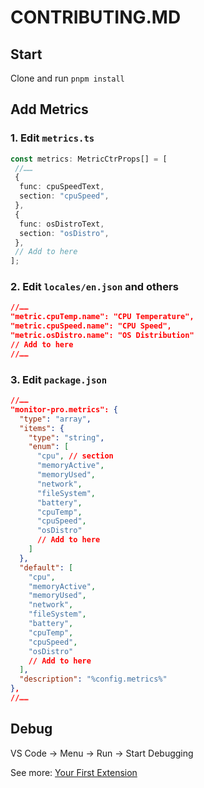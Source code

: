 # CONTRIBUTING.MD

## Start

Clone and run `pnpm install`

## Add Metrics

### 1. Edit `metrics.ts`

```ts
const metrics: MetricCtrProps[] = [
 //……
 {
  func: cpuSpeedText,
  section: "cpuSpeed",
 },
 {
  func: osDistroText,
  section: "osDistro",
 },
 // Add to here
];
```

### 2. Edit `locales/en.json` and others

```json
//……
"metric.cpuTemp.name": "CPU Temperature",
"metric.cpuSpeed.name": "CPU Speed",
"metric.osDistro.name": "OS Distribution"
// Add to here
//……
```

### 3. Edit `package.json`

```json
//……
"monitor-pro.metrics": {
  "type": "array",
  "items": {
    "type": "string",
    "enum": [
      "cpu", // section
      "memoryActive",
      "memoryUsed",
      "network",
      "fileSystem",
      "battery",
      "cpuTemp",
      "cpuSpeed",
      "osDistro"
      // Add to here
    ]
  },
  "default": [
    "cpu",
    "memoryActive",
    "memoryUsed",
    "network",
    "fileSystem",
    "battery",
    "cpuTemp",
    "cpuSpeed",
    "osDistro"
    // Add to here
  ],
  "description": "%config.metrics%"
},
//……
```

## Debug

VS Code -> Menu -> Run -> Start Debugging

See more: [Your First Extension](https://code.visualstudio.com/api/get-started/your-first-extension#debugging-the-extension)
